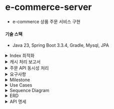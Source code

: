 # e-commerce-server

- e-commerce 상품 주문 서비스 구현

#### 기술 스택

- Java 23, Spring Boot 3.3.4, Gradle, Mysql, JPA

<details>
    <summary>Index 최적화</summary>

### 배경 및 목적

인덱스에 따른 쿼리시간 비교

- 자주 조회하는 쿼리와 복잡한 쿼리의 조회 성능을 개선하기 위해 적절한 Index를 적용하려고 한다. 자주 조회하는 쿼리 예시로 장바구니 조회 API를 설정하고, Index 적용 전후의 성능을 비교했다.

### 테스트 준비

- Index 적용에 앞서, cart_item과 order_item 테이블 각각 100만 건의 데이터를 추가했다.

#### 테스트 참고

```
- control variable (통제변인)
  - 쿼리
- independent variable (독립(조작)변인)
  - Index
- dependent variable (종속변인)
  - 쿼리 시간
```

- DBMS가 한번 실행한 쿼리를 캐싱함으로써 control variable이 올바르게 동작하지 않는 문제를 방지하기 위해 테스트 하는 동안 캐시를 비활성화했음
- 2개의 DBMS를 준비하고, 각각 Index의 존재유무 라는 independent variable을 설정한 후에 동일 쿼리를 실행시켜야 하지만 편의상 로컬 DBMS 1개로 테스트를 진행했음

<details>
    <summary>참고: index explain 칼럼에 대해서</summary>

1. id

- 각 쿼리 단계에 고유한 식별자를 부여
- id 값이 클수록 먼저 실행되는 하위 쿼리를 나타내며, 값이 같다면 동시에 실행

2. select_type

- 쿼리의 유형
- 일반적인 값으로는 SIMPLE(단순 쿼리), PRIMARY(기본 쿼리), SUBQUERY(서브쿼리), DERIVED(파생 테이블) 등

3. table

- EXPLAIN이 분석하는 테이블의 이름

4. partitions

- 쿼리에서 접근하는 파티션을 나타낸다.
- 파티셔닝된 테이블에서만 표시

5. type

- 조인 유형을 나타내며, 쿼리 성능을 분석하는 데 중요한 역할을 한다.
- 주된 유형
    - **ALL: 전체 테이블 스캔**
    - **INDEX: 인덱스 전체 스캔**
    - **RANGE: 범위 조건을 이용한 스캔**
    - **REF: 특정 값으로 조회된 경우**
    - EQ_REF: 조인된 테이블에서 한 번만 조회
    - CONST: 상수처럼 인식하여 단일 행을 조회

6. possible_keys

- MySQL이 사용할 수 있는 인덱스의 목록
- 인덱스를 추가하거나 쿼리 최적화가 필요한지 판단하는 데 유용하다.

7. key

- MySQL이 실제로 선택한 인덱스를 나타낸다.
- NULL일 경우 인덱스를 사용하지 않고 전체 테이블 스캔이 발생한다.

8. key_len

- 사용된 인덱스의 길이를 나타내며, 인덱스를 사용한 정도를 파악할 수 있다.
- 일반적으로 key_len 값이 작을수록 성능이 좋다

9. ref

- 쿼리에서 특정 조건이 인덱스와 어떻게 매칭되는지를 나타낸다.
- 일반적으로 어떤 컬럼 또는 상수가 인덱스 조건에 매칭되는지 보여준다

10. rows

- MySQL이 필터링 없이 조회할 예상 행 수
- 이 값이 클수록 쿼리 성능이 저하될 가능성이 높다

11. filtered

- WHERE 조건에 의해 필터링된 예상 비율(%)을 나타낸다.
- 100은 모든 행이 필터링됨을 의미

12. Extra

- 추가적인 정보
- 주요 값
    - Using index: 인덱스를 통해 필요한 정보가 모두 조회됨.
    - Using where: WHERE 조건이 필요함.
    - Using temporary: 임시 테이블을 사용.
    - Using filesort: 파일 정렬을 사용해 추가 작업 필요.

</details>

### 1. 자주 조회되는 쿼리: 장바구니 조회

```sql
select cart_item.id, cart_item.cart_id, cart_item.product_id, cart_item.quantity
from cart_item
where cart_item.cart_id = 1 limit 20
```

### Index 생성 전 성능 분석

#### cart_item - index

```sql
show
index from cart_item
```

![index_1.png](docs/index/index_1.png)

#### explain

![index_2.png](docs/index/index_2.png)
![index_3.png](docs/index/index_3.png)

#### execute

![index_4.png](docs/index/index_4.png)
![index_5.png](docs/index/index_5.png)

#### 분석 결과

- Index가 없어서 전체 테이블 스캔이 발생 했으며, 실행 시간이 약 250ms로 측정되었다.

### Index 생성

- Index를 적용하여 cart_id 기준으로 빠른 조회가 가능하게 설정하였다.

```sql
create index cart_item_cart_id_index
    on cart_item (cart_id);
```

### Index 생성 후 성능 분석

#### index

![index_6.png](docs/index/index_6.png)

#### explain

![index_7.png](docs/index/index_7.png)
![index_8.png](docs/index/index_8.png)

#### execute

![index_9.png](docs/index/index_9.png)
![index_10.png](docs/index/index_10.png)

#### 분석 결과

- `cart_item_cart_id_index` Index를 통한 쿼리 조회가 수행되었고, 실행 시간이 약 6ms로 줄었다.

### 결과 비교 및 최종 분석

| 항목        | Index 생성 전 | Index 생성 후 |
|-----------|------------|------------|
| 전체 테이블 스캔 | 발생         | 미발생        |
| 실행 시간     | 250ms      | 6ms        |

- 결론: cart_item 테이블에 cart_item_cart_id_index Index를 추가한 결과, 전체 테이블 스캔이 발생하지 않았고, 쿼리 성능이 약 97% 개선되었다.

--- 

### 2. (해당 프로젝트 기준) 복잡한 쿼리: 베스트 상품 조회

```sql
select oi.product_id
from order_item oi
where oi.created_at >= now() - interval 3 day
group by oi.product_id
order by count (oi.product_id) desc limit 5
```

### Index 생성 전 성능 분석

#### order_item - index

```sql
show
index from order_item
```

![index_11.png](docs/index/index_11.png)

#### explain

![index_12.png](docs/index/index_12.png)
![index_13.png](docs/index/index_13.png)

#### execute

![index_14.png](docs/index/index_14.png)
![index_15.png](docs/index/index_15.png)

#### 분석 결과

- Index가 없어서 전체 테이블 스캔이 발생 했으며, 실행 시간이 약 291ms로 측정되었다.

### Index 생성

- Index를 적용하여 created_at, product_id 기준으로 빠른 조회가 가능하게 설정하였다.
    - Index 생성 근거
        - created_at: 먼저 날짜 필드를 인덱스의 첫 번째 칼럼으로 설정해서 최근 3일 데이터를 빠르게 필터링해서 조회한다.
        - product_id: `group by` 및 `order by` 연산을 최적화하여 자주 조회되는 상위 5개 제품을 효율적으로 추출할 수 있다.

```sql
create index idx_order_item_created_at_product_id on order_item (created_at, product_id);
```

### Index 생성 후 성능 분석

#### index

![index_16.png](docs/index/index_16.png)

#### explain

![index_17.png](docs/index/index_17.png)
![index_18.png](docs/index/index_18.png)

#### execute

![index_19.png](docs/index/index_19.png)
![index_20.png](docs/index/index_20.png)

#### 분석 결과

- `idx_order_item_created_at_product_id` Index를 통한 쿼리 조회가 수행되었고, 실행 시간이 약 6ms로 줄었다.

### 결과 비교 및 최종 분석

| 항목        | Index 생성 전 | Index 생성 후 |
|-----------|------------|------------|
| 전체 테이블 스캔 | 발생         | 미발생        |
| 실행 시간     | 291ms      | 6ms        |

- 결론: order_item 테이블에 idx_order_item_created_at_product_id Index를 추가한 결과, 전체 테이블 스캔이 발생하지 않았고, 쿼리 성능이 약 98% 개선되었다.

</details>

<details>
    <summary>캐시 처리 보고서</summary>

### 1. 개요

- 조회 시간이 오래 걸리는 쿼리를 분석하여 캐싱을 통해 성능을 최적화 하고자 한다.
- 캐싱이 필요한 쿼리와 스프링부트 인메모리 캐시를 통한 성능 개선 방안을 제시하여 효율적인 개선을 해본다
- 또한, 다중 인스턴스 환경에서도 인메모리 캐시로 일관성 유지가 가능한 이유와 제한 사항을 설명한다

### 2. 베스트 상품 조회 API 캐싱 적용

2.1 API 개요

- API 기능: 베스트 상품 조회 API는 주문 개수를 기준으로 상위 5개의 상품 통계 데이터를 조회하여 반환한다.
- 사용 위치: 베스트 상품 영역은 메인 페이지에 배치되어 있어, 사용자들이 페이지를 방문할 때마다 호출될 가능성이 높다.

2.2 캐싱 적용 이유

- 트래픽 부담 완화: 메인 페이지에 공통적으로 노출되는 영역이기 때문에 API 호출 빈도가 높아질 가능성이 크다. 이를 통해 불필요한 데이터베이스 부하를 줄일 수 있다.
- 실시간 정확도 요구 사항 완화: 베스트 상품 영역은 반드시 매 초마다 실시간 데이터로 보여줄 필요가 없다고 가정한다. 따라서 약간의 시차가 발생해도 사용자 경험에 큰 영향을 미치지 않으므로, 5분 주기로 데이터를
  갱신해도 충분히 요구 사항을 충족할 수 있다.
- 효율적인 리소스 사용: 캐싱을 통해 동일한 데이터 요청을 줄임으로써 서버 자원의 효율성을 높이고 응답 속도를 개선한다.

2.3 캐싱 적용 방안

- 캐시 저장소: Spring Boot의 인메모리 캐시를 사용하여 캐싱 데이터를 저장한다. 다중 인스턴스 환경에서도 일정 수준의 일관성을 유지하도록 TTL을 설정하고, 약간의 시차를 허용하여 데이터를 갱신한다.

> 스프링에서 로컬 캐시 구현을 위해 여러가지 옵션(ConcurrentHashMap, Caffeine, ehcache, Guava 등)이 있는데 그 중에서 caffeine 라이브러리를 선택했다.
>
> **선택 근거**
>
> 스프링에서 기본으로 사용되는 캐시는 ConcurrentMapCache인데 TTL 설정을 위해서는 직접 구현해야 한다. 오로지 TTL 구현 때문에 caffeine 라이브러리를 선택하고 싶지 않았으나 성능 차이도
> 크게 있어 caffeine을 선택했다.
> ![img_1.png](docs/caffeine-benchmark-2.png)
> ![img.png](docs/caffeine-benchmark-1.png)

- TTL(Time-to-Live): 5분으로 설정하여 데이터가 5분마다 갱신되도록 한다. 이 주기는 서버 리소스 최적화와 사용자 경험을 균형 있게 맞추기 위해 설정되었다.

2.4 외부의 중앙 캐시를 사용하지 않고 인메모리 캐시를 사용한 이유

**1. 데이터 실시간 정확도에 대한 요구가 낮음**

- 베스트 상품과 같은 데이터는 최신성이 요구되지만 완전한 실시간 일관성이 필요하지 않기 때문에, TTL을 설정한 인메모리 캐시로도 충분히 성능을 향상할 수 있다.

**2. 외부 의존성 최소화 및 비용 절감**

- Redis같은 외부 분산 캐시 서버를 추가로 도입할 경우 운영 비용이 증가하고, 인프라 관리도 복잡해진다.

**3. 낮은 시스템 부하와 간단한 구성 요구**

- 인메모리 캐시는 빠르게 접근할 수 있어 간단한 구성으로도 높은 성능을 제공할 수 있다.
- 특히 다중 인스턴스에서 트래픽 부하가 낮거나 캐시 데이터 일관성에 민감하지 않은 경우, 별도의 분산 캐시를 도입하는 것보다 인메모리 캐시로 성능을 높이는 것이 더 실용적이다.

**4. 캐시 갱신 주기를 통한 자연스러운 데이터 동기화**

- 인메모리 캐시에 TTL을 5분으로 설정하여 데이터가 주기적으로 갱신되도록 하면, 데이터 동기화 문제를 어느 정도 해결할 수 있다.
- 각 인스턴스가 독립적으로 캐싱하고, TTL로 자동 갱신을 적용하므로 데이터가 일관되게 갱신된다. 이 방식은 다중 인스턴스 환경에서 데이터 일관성 유지의 간단한 방법으로, 캐시 동기화 요구가 낮은 시스템에
  효과적이다.

2.5 성능
> JMeter 부하테스트 도구를 활용해서 성능을 측정했음

시나리오: 1000명이 1초 안에 1000번 베스트 상품 조회 API 요청

- 캐싱 적용 전
    - 최대 응답 시간 808ms
    - 평균 응답 시간 340ms
    - 1000번의 데이터베이스 부하
      ![img.png](docs/before-cache.png)
- 캐싱 적용 후
    - 최대 응답 시간 5ms
    - 평균 응답 시간 1ms
    - 데이터베이스 부하 감소
      ![img.png](docs/after-cache.png)
      ![img.png](docs/best-api-after-caching-log.png)

### 3. 성능 개선 효과 분석

- 기대 효과: 캐싱 적용으로 인한 응답 시간 단축과 함께, API 호출 빈도 감소로 데이터베이스의 부하가 줄어들어 시스템 전체 성능이 개선될 것으로 예상된다. 이를 통해 사용자에게 더 빠르고 안정적인 서비스 경험을
  제공할 수 있다.
- 약간의 데이터 시차 허용: 5분 TTL을 설정한 인메모리 캐시 사용으로 인해 인스턴스 간 데이터 갱신이 완벽히 일치하지 않더라도, 실시간 정확도가 크게 요구되지 않는 서비스 특성상 사용자 경험에 문제를 일으키지
  않는다.

### 4. 결론 및 향후 계획

- 본 보고서에서는 베스트 상품 조회 API에 인메모리 캐싱을 적용하여 성능을 개선하는 방안을 제시했다. 추후 실제 성능 지표를 확인하고 필요시 TTL 주기를 조정하거나 다른 캐싱 전략(예: 분산 캐시, 메시지
  브로커 활용)을 검토할 예정이다.

</details>

<details>
    <summary>주문 API 동시성 처리</summary>

### 시나리오: [주문] 1000명이 재고 100개 있는 상품 동시 구매 요청

- 1000명이 재고 100개 있는 상품을 동시에 구매 요청하는 상황은 "**충돌이 빈번하게**" 일어나는 상황이기 때문에 비관적락으로 구현했다.
    - **만약에 낙관적락으로 구현하면?**
        - 최초 커밋 1명은 통과하고 버전을 변경한다.
        - 그리고 이후의 남은 999명은 업데이트 시점에 버전이 변경됐기 때문에 취소되고 애플리케이션 오류 처리 로직에 따라 다시 재시도 요청을 해야한다.
        - 그리고 다음 한 명이 요청을 처리하게 되고 남은 998명은 다시 새로운 버전을 읽고 재시도를 해야한다... (반복)
- 비관적락이 정상적으로 걸려 오차 없이 90% 실패한 걸 확인할 수 있었음

### 비관적락

summary report
![img.png](docs/lock-summary-report.png)

aggregate report
![img_1.png](docs/lock-aggregate-report.png)

response time graph
![img_2.png](docs/lock-reponse-time-graph.png)

### 낙관적락과 비관적락 그리고 분산락

"동시에 데이터를 수정하는 일이 빈번하게 일어나는가?"

- 일반적으로 적다면 낙관적락, 많다면 비관적락을 사용한다
    - 낙관적락으로 우선 구현하고 충돌이 많이 발생한다면 비관적락
    - 그리고 분산 환경에서의 문제, DB 부하의 의존성을 줄이기 위해 Zookeeper, Redis를 이용한 분산락을 고려할 수 있음

#### 낙관적락

- 충돌이 적다는 가정 하에 데이터 접근 시 잠금을 걸지 않음. 대신 데이터 업데이트할 때 버전 정보를 비교해서 충돌이 발생 했는지 확인한다.
- **낙관적락은 단순히 충돌을 감지할 뿐이다.**
    - 동시 요청이 왔을 때 최초 커밋 외에 그 이후 커밋도 반영되어야 한다면 추가적인 핸들링이 필요하다.
- 장점
    - 데이터베이스 레벨에서의 락인 비관적락과는 달리 낙관적락은 애플리케이션 레벨에서의 락이기 때문에 성능적인 측면에서 이점이 있음
- 단점
    - 재시도 로직을 직접 작성해야 함
    - 충돌이 많아짐에 따라 비용이 증가한다.
        - 충돌이 빈번하게 일어나는 상황에서 낙관적락을 사용하게 된다면 모든 요청이 완료될 때까지 재시도를 수행한다. 따라서 데이터베이스에 많은 요청을 보내게 된다.
        - 충돌이 많아짐 -> race condition(둘 이상의 스레드가 데이터에 접근함으로써 생기는 문제)이 빈번하게 발생하는 것을 의미

#### 비관적락

- 출돌이 발생할 확률이 높다고 가정하고 데이터에 액세스 하기 전에 먼저 락을 걸어 충돌을 예방하는 방식
- DB 트랜잭션을 이용해서 충돌을 예방하는 것
- 트랜잭션이 시작될 때 데이터베이스 레벨에서 shared lock 또는 exclusive lock을 걸고 시작하는 방법
    - shared lock이 잡혀 있으면?
        - a 트랜잭션에서 shared lock을 먼저 잡았다면 b 트랜잭션에서는 수정하지 못함
            - a 트랜잭션이 종료(commit)되어야 b 트랜잭션에서 수정할 수 있음
    - exclusive lock이 잡혀 있으면?
        - a 트랜잭션에서 exclusive lock을 먼저 잡았다면 b 트랜잭션이서는 읽지도 못함
            - a 트랜잭션이 종료(commit)되어야 b 트랜잭션에서 읽을 수 있음
- 장점
    - 데이터에 대한 접근을 제어하기 때문에 데이터의 일관성과 무결성을 강력하게 보장할 수 있다
- 단점
    - 데이터베이스 락 자체가 비용이다.
    - 잠금을 설정한 상태에서 해당 트랜잭션의 작업이 오래 걸리면 다른 트랜잭션들이 대기하게 되어 시스템 성능이 저하될 수 있다.

#### 분산락

- 분산 환경에서 여러 대의 서버와 여러 데이터베이스 간의 동시성을 관리하는데 사용(분산 환경에서만 사용할 수 있는 건 아님)
- 왜 분산 환경에서 비관적락보다는 분산락을 쓰는 게 효과적일까?
    - 성능 저하: 분산된 서버와 네트워크 사이에 비관적 락을 사용하면 락 설정 및 해제 과정이 지연될 수 있어 성능이 저하될 수 있다.
    - 데드락: 한 서버가 락을 걸고 다른 서버들도 동일한 데이터에 접근하려 하면 서로 기다리면서 멈추는 데드락이 발생할 수 있다.
    - 네트워크 문제: 네트워크가 일시적으로 끊기는 경우, 한 서버가 락을 걸어도 다른 서버는 모를 수도 있다. 이로 인해 동시에 같은 데이터를 수정하게 되어 데이터 불일치 문제가 발생할 수 있다.

</details>

<details>
    <summary>요구사항</summary>

### Requirements

- 아래 4가지 API 구현
    - 포인트 충전 / 조회 API
    - 상품 조회 API
    - 주문 / 결제 API
    - 인기 판매 상품 조회 API
- 단위 테스트 작성
- 멀티 인스턴스 환경 및 동시성 이슈 고려

### API Specs

1️⃣**잔액 충전 / 조회 API**

- 결제에 사용될 금액을 충전하는 API 를 작성한다
- 사용자 식별자 및 충전할 금액을 받아 잔액을 충전한다
- 사용자 식별자를 통해 해당 사용자의 잔액을 조회한다

2️⃣**상품 조회 API**

- 상품 정보 ( ID, 이름, 가격, 잔여 수량 )을 조회하는 API 를 작성한다
- 조회 시점의 상품 별 잔여 수량이 정확해야 한다

3️⃣**주문 / 결제 API**

- 사용자 식별자와 (상품 ID, 수량) 목록을 입력 받아 주문하고 결제를 수행하는 API 를 작성한다
- 결제는 기 충전된 잔액을 기반으로 수행하며 성공할 시 잔액을 차감해야 한다
- 데이터 분석을 위해 결제 성공 시에 실시간으로 주문 정보를 데이터 플랫폼에 전송한다

4️⃣**상위 상품 조회 API**

- 최근 3일간 가장 많이 팔린 상위 5개 상품 정보를 제공하는 API 를 작성한다

5️⃣**장바구니 관리**

- 사용자는 구매 이전에 관심 있는 상품들을 장바구니에 추가할 수 있다
- 사용자는 장바구니 조회 및 장바구니에 담긴 상품을 삭제할 수 있다

</details>


<details>
    <summary>Milestone</summary>

![milestone.png](docs/milestone.png)

### 1주차(2024-10-6~2024-10-11)

[issue1: 프로젝트 시작 및 초기 설정](https://github.com/wisdom08/ecommerce/issues/1#issue-2578965010)

- 요구사항 정리 및 마일스톤 작성
- 시퀀스 다이어그램
- ERD 설계
- 스웨거 셋팅 및 API 명세 작성
- mock API 작성

### 2주차(2024-10-12~2024-10-18)

[issue2: 기능 구현](https://github.com/wisdom08/ecommerce/issues/2#issue-2578965698)

- 포인트 조회/충전 API
- 상품 정보 조회 API
- 포인트 기반으로 하는 상품 주문 API
- 인기 판매 상품 조회 API
- 장바구니 조회/추가/삭제 API

### 3주차(2024-10-19~2024-10-25)

[issue3: 기능 고도화 및 리팩토링](https://github.com/wisdom08/ecommerce/issues/3#issue-2578965908)

- 주문 정보 -> 데이터 플랫폼(애플리케이션 외부)로 전송
- 동시에 여러 주문이 들어왔을 때 유저의 보유 잔고에 대한 동시성 처리
- 각 상품의 재고 관리가 정상적으로 이루어져서 잘못된 주문이 발생하지 않도록 처리
- 조회 시점의 상품 별 잔여 수량이 정확하도록 처리

</details>


<details>
    <summary>Use Cases</summary>

![usecase.png](docs/usecase.png)
</details>


<details>
    <summary>Sequence Diagram</summary>

### 포인트

![포인트_조회.png](docs/sequence-diagrams/포인트_조회.png)
![포인트_충전.png](docs/sequence-diagrams/포인트_충전.png)

### 상품

![상품_조회.png](docs/sequence-diagrams/상품_조회.png)
![인기판매상품_조회.png](docs/sequence-diagrams/인기판매상품_조회.png)

### 주문 결제

![주문_결제.png](docs/sequence-diagrams/주문_결제.png)

### 장바구니

![장바구니_조회.png](docs/sequence-diagrams/장바구니_조회.png)
![장바구니_추가.png](docs/sequence-diagrams/장바구니_추가.png)
![장바구니_삭제.png](docs/sequence-diagrams/장바구니_삭제.png)
</details>


<details>
    <summary>ERD</summary>

![erd.png](/docs/erd.png)
</details>


<details>
    <summary>API 명세</summary>

OpenAPI: http://localhost:8080/docs
![openAPI.png](docs/openAPI.png)

### 공통 api path

- `/api/v1/`

## 상품 /products

### 상품 조회 GET /{productId}

- response

```json
{
  "productId": 1,
  "name": "MOCK_PRODUCT_1",
  "price": 100000,
  "stock": 100
}
```

### 인기 상품 조회 GET /best

- response

```json
[
  {
    "productId": 1,
    "name": "MOCK_PRODUCT_1",
    "price": 100000,
    "stock": 100
  },
  {
    "productId": 1,
    "name": "MOCK_PRODUCT_2",
    "price": 200000,
    "stock": 200
  }
]
```

---

## 장바구니 /carts

### 장바구니 삭제 DELETE /{cartId}

- request

```json
{
  "userId": 2,
  "cartId": 2
}
```

- response: 장바구니에 담긴 상품 중 선택한 상품 제거 후 남은 장바구니 정보 반환

```json
[
  {
    "userId": 2,
    "productId": 1,
    "cartId": 1,
    "productName": "MOCK_PRODUCT_NAME_1",
    "quantity": 1
  }
]
```

### 장바구니 추가 PATCH /{productId}

- response: 장바구니에 상품 추가 후 전체 장바구니 정보 반환

```json
[
  {
    "userId": 1,
    "productId": 1,
    "cartId": 1,
    "productName": "MOCK_PRODUCT_NAME_1",
    "quantity": 1
  },
  {
    "userId": 2,
    "productId": 2,
    "cartId": 2,
    "productName": "MOCK_PRODUCT_NAME_2",
    "quantity": 2
  },
  {
    "userId": 3,
    "productId": 5,
    "cartId": 3,
    "productName": "MOCK_PRODUCT_NAME_3",
    "quantity": 3
  }
]
```

### 장바구니 조회 GET /{userId}

- response

```json
[
  {
    "userId": 1,
    "productId": 1,
    "cartId": 1,
    "productName": "MOCK_PRODUCT_NAME_1",
    "quantity": 1
  },
  {
    "userId": 1,
    "productId": 2,
    "cartId": 2,
    "productName": "MOCK_PRODUCT_NAME_2",
    "quantity": 2
  }
]
```

---

### 주문/결제 PATCH /points

- request

```json
{
  "userId": 0,
  "productId": 0
}
```

- response

```json
{
  "userId": 0,
  "productId": 0,
  "orderId": 1,
  "totalAmount": 10
}

```

--- 

### 포인트 조회

- GET /points/{userId}
- response

```json
{
  "userId": 0,
  "pointToCharge": 0
}
```

- response

### 포인트 충전

- PATCH /points/{userId}
- request

```json
{
  "userId": 0,
  "pointToCharge": 0
}
```

- response

```json
{
  "userId": 0,
  "totalPoint": 0
}
```

---
</details>